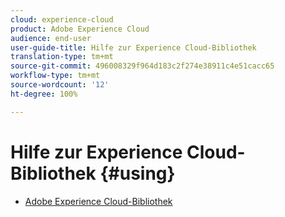 ```yaml
---
cloud: experience-cloud
product: Adobe Experience Cloud
audience: end-user
user-guide-title: Hilfe zur Experience Cloud-Bibliothek
translation-type: tm+mt
source-git-commit: 496008329f964d183c2f274e38911c4e51cacc65
workflow-type: tm+mt
source-wordcount: '12'
ht-degree: 100%

---
```



# Hilfe zur Experience Cloud-Bibliothek {#using}

+ [Adobe Experience Cloud-Bibliothek](c-library-about/overview.md)
